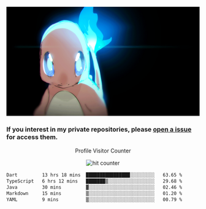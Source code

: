 [gif]: https://raw.githubusercontent.com/uysalserkan/uysalserkan/master/charmander-2.gif

![gif]

### If you interest in my private repositories, please [open a issue](https://github.com/uysalserkan/uysalserkan/issues) for access them.


<div align="center">
<p>Profile Visitor Counter</p>
<img src="https://profile-counter.glitch.me/uysalserkan/count.svg" alt="hit counter" align="center">
</div>

<!--START_SECTION:waka-->
```text
Dart         13 hrs 18 mins  ████████████████░░░░░░░░░   63.65 % 
TypeScript   6 hrs 12 mins   ███████▒░░░░░░░░░░░░░░░░░   29.68 % 
Java         30 mins         ▓░░░░░░░░░░░░░░░░░░░░░░░░   02.46 % 
Markdown     15 mins         ▒░░░░░░░░░░░░░░░░░░░░░░░░   01.20 % 
YAML         9 mins          ▒░░░░░░░░░░░░░░░░░░░░░░░░   00.79 % 
```
<!--END_SECTION:waka-->
